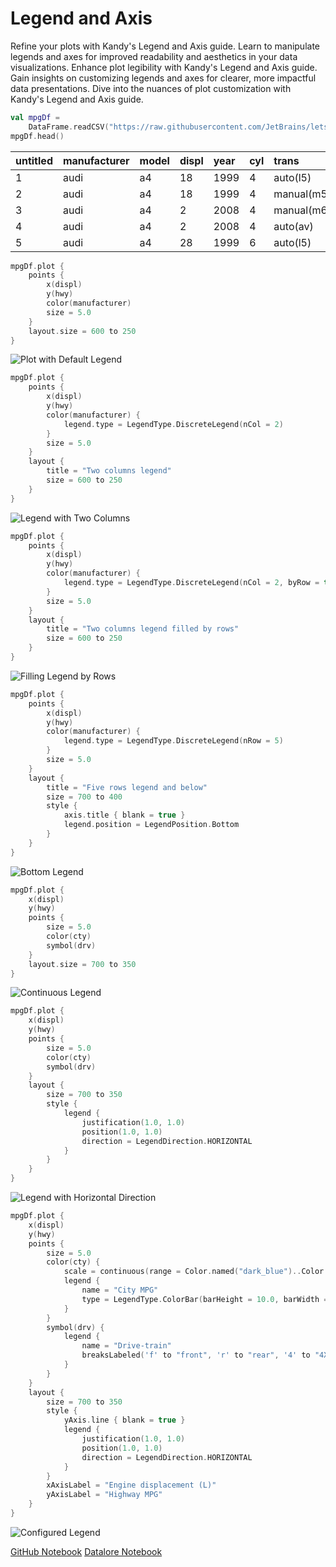 # Legend and Axis

<web-summary>
Refine your plots with Kandy's Legend and Axis guide.
Learn to manipulate legends and axes for improved readability and aesthetics in your data visualizations.
</web-summary>

<card-summary>
Enhance plot legibility with Kandy's Legend and Axis guide.
Gain insights on customizing legends and axes for clearer, more impactful data presentations.
</card-summary>

<link-summary>
Dive into the nuances of plot customization with Kandy's Legend and Axis guide. 
</link-summary>

<!---IMPORT org.jetbrains.kotlinx.kandy.letsplot.samples.guides.LegendAndAxis-->

<!---FUN guideLegendAxisReadData-->

```kotlin
val mpgDf =
    DataFrame.readCSV("https://raw.githubusercontent.com/JetBrains/lets-plot-kotlin/master/docs/examples/data/mpg.csv")
mpgDf.head()
```

<!---END-->

| untitled | manufacturer | model | displ | year | cyl | trans        | drv | cty | hwy | fl | class   |
|:---------|:-------------|:------|:------|:-----|:----|:-------------|:----|:----|:----|:---|:--------|
| 1        | audi         | a4    | 18    | 1999 | 4   | auto\(l5\)   | f   | 18  | 29  | p  | compact |
| 2        | audi         | a4    | 18    | 1999 | 4   | manual\(m5\) | f   | 21  | 29  | p  | compact |
| 3        | audi         | a4    | 2     | 2008 | 4   | manual\(m6\) | f   | 20  | 31  | p  | compact |
| 4        | audi         | a4    | 2     | 2008 | 4   | auto\(av\)   | f   | 21  | 30  | p  | compact |
| 5        | audi         | a4    | 28    | 1999 | 6   | auto\(l5\)   | f   | 16  | 26  | p  | compact |

<!---FUN guideLegendAxisDefaultLegend-->

```kotlin
mpgDf.plot {
    points {
        x(displ)
        y(hwy)
        color(manufacturer)
        size = 5.0
    }
    layout.size = 600 to 250
}
```

<!---END-->

![Plot with Default Legend](guideLegendAxisDefaultLegend.svg)

<!---FUN guideLegendAxisTwoColumnsLegend-->

```kotlin
mpgDf.plot {
    points {
        x(displ)
        y(hwy)
        color(manufacturer) {
            legend.type = LegendType.DiscreteLegend(nCol = 2)
        }
        size = 5.0
    }
    layout {
        title = "Two columns legend"
        size = 600 to 250
    }
}
```

<!---END-->

![Legend with Two Columns](guideLegendAxisTwoColumnsLegend.svg)

<!---FUN guideLegendAxisFillingLegendCols-->

```kotlin
mpgDf.plot {
    points {
        x(displ)
        y(hwy)
        color(manufacturer) {
            legend.type = LegendType.DiscreteLegend(nCol = 2, byRow = true)
        }
        size = 5.0
    }
    layout {
        title = "Two columns legend filled by rows"
        size = 600 to 250
    }
}
```

<!---END-->

![Filling Legend by Rows](guideLegendAxisFillingLegendCols.svg)

<!---FUN guideLegendAxisBottomLegend-->

```kotlin
mpgDf.plot {
    points {
        x(displ)
        y(hwy)
        color(manufacturer) {
            legend.type = LegendType.DiscreteLegend(nRow = 5)
        }
        size = 5.0
    }
    layout {
        title = "Five rows legend and below"
        size = 700 to 400
        style {
            axis.title { blank = true }
            legend.position = LegendPosition.Bottom
        }
    }
}
```

<!---END-->

![Bottom Legend](guideLegendAxisBottomLegend.svg)

<!---FUN guideLegendAxisContinuousLegend-->

```kotlin
mpgDf.plot {
    x(displ)
    y(hwy)
    points {
        size = 5.0
        color(cty)
        symbol(drv)
    }
    layout.size = 700 to 350
}
```

<!---END-->

![Continuous Legend](guideLegendAxisContinuousLegend.svg)

<!---FUN guideLegendAxisLegendHorizontalDirection-->

```kotlin
mpgDf.plot {
    x(displ)
    y(hwy)
    points {
        size = 5.0
        color(cty)
        symbol(drv)
    }
    layout {
        size = 700 to 350
        style {
            legend {
                justification(1.0, 1.0)
                position(1.0, 1.0)
                direction = LegendDirection.HORIZONTAL
            }
        }
    }
}
```

<!---END-->

![Legend with Horizontal Direction](guideLegendAxisLegendHorizontalDirection.svg)

<!---FUN guideLegendAxisConfigureLegend-->

```kotlin
mpgDf.plot {
    x(displ)
    y(hwy)
    points {
        size = 5.0
        color(cty) {
            scale = continuous(range = Color.named("dark_blue")..Color.named("light_blue"))
            legend {
                name = "City MPG"
                type = LegendType.ColorBar(barHeight = 10.0, barWidth = 300.0)
            }
        }
        symbol(drv) {
            legend {
                name = "Drive-train"
                breaksLabeled('f' to "front", 'r' to "rear", '4' to "4X4")
            }
        }
    }
    layout {
        size = 700 to 350
        style {
            yAxis.line { blank = true }
            legend {
                justification(1.0, 1.0)
                position(1.0, 1.0)
                direction = LegendDirection.HORIZONTAL
            }
        }
        xAxisLabel = "Engine displacement (L)"
        yAxisLabel = "Highway MPG"
    }
}
```

<!---END-->

![Configured Legend](guideLegendAxisConfigureLegend.svg)



<seealso style="cards">
       <category ref="example-ktnb">
           <a href="https://github.com/Kotlin/kandy/blob/main/examples/notebooks/lets-plot/guides/legend_and_axis.ipynb" summary="View the notebook on our GitHub repository">GitHub Notebook</a>
           <a href="https://datalore.jetbrains.com/report/static/KQKedA4jDrKu63O53gEN0z/R73h4ihwEqtyjlnYRowPUy" summary="Experiment with this example on Datalore">Datalore Notebook</a>
       </category>
</seealso>
